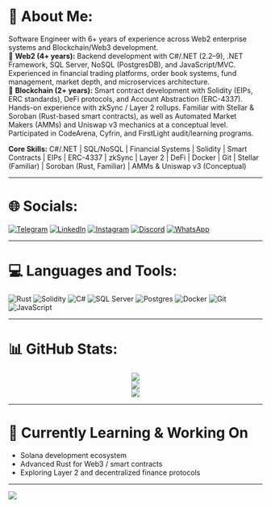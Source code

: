# 💫 About Me:
Software Engineer with 6+ years of experience across Web2 enterprise systems and Blockchain/Web3 development.  
🔹 **Web2 (4+ years):** Backend development with C#/.NET (2.2–9), .NET Framework, SQL Server, NoSQL (PostgresDB), and JavaScript/MVC. Experienced in financial trading platforms, order book systems, fund management, market depth, and microservices architecture.  
🔹 **Blockchain (2+ years):** Smart contract development with Solidity (EIPs, ERC standards), DeFi protocols, and Account Abstraction (ERC-4337). Hands-on experience with zkSync / Layer 2 rollups. Familiar with Stellar & Soroban (Rust-based smart contracts), as well as Automated Market Makers (AMMs) and Uniswap v3 mechanics at a conceptual level. Participated in CodeArena, Cyfrin, and FirstLight audit/learning programs.  

**Core Skills:** C#/.NET | SQL/NoSQL | Financial Systems | Solidity | Smart Contracts | EIPs | ERC-4337 | zkSync | Layer 2 | DeFi | Docker | Git | Stellar (Familiar) | Soroban (Rust, Familiar) | AMMs & Uniswap v3 (Conceptual)  

---

# 🌐 Socials:
[![Telegram](https://img.shields.io/badge/Telegram-2CA5E0?logo=telegram&logoColor=white)](https://t.me/EdaLaT_6)
[![LinkedIn](https://img.shields.io/badge/LinkedIn-0077B5?logo=linkedin&logoColor=white)](https://www.linkedin.com/in/amirhosseinedalati/)
[![Instagram](https://img.shields.io/badge/Instagram-E4405F?logo=instagram&logoColor=white)](https://www.instagram.com/amir_edalaat/)
[![Discord](https://img.shields.io/badge/Discord-5865F2?logo=discord&logoColor=white)](https://discord.com/users/amirhossingeschaft)
[![WhatsApp](https://img.shields.io/badge/WhatsApp-25D366?logo=whatsapp&logoColor=white)](https://wa.me/989362401812)

---

# 💻 Languages and Tools:
![Rust](https://img.shields.io/badge/Rust-000000?style=for-the-badge&logo=rust&logoColor=white) 
![Solidity](https://img.shields.io/badge/Solidity-363636?style=for-the-badge&logo=solidity&logoColor=white) 
![C#](https://img.shields.io/badge/C%23-239120?style=for-the-badge&logo=c-sharp&logoColor=white) 
![SQL Server](https://img.shields.io/badge/SQL%20Server-CC2927?style=for-the-badge&logo=microsoft-sql-server&logoColor=white) 
![Postgres](https://img.shields.io/badge/Postgres-316192?style=for-the-badge&logo=postgresql&logoColor=white) 
![Docker](https://img.shields.io/badge/Docker-2496ED?style=for-the-badge&logo=docker&logoColor=white) 
![Git](https://img.shields.io/badge/Git-F05032?style=for-the-badge&logo=git&logoColor=white) 
![JavaScript](https://img.shields.io/badge/JavaScript-F7DF1E?style=for-the-badge&logo=javascript&logoColor=black)

---

# 📊 GitHub Stats:
<div align="center">

![](https://github-readme-stats.vercel.app/api?username=CleanAmirHosseinDev&theme=radical&hide_border=false&include_all_commits=false&count_private=false)<br/>
![](https://github-readme-streak-stats.herokuapp.com/?user=CleanAmirHosseinDev&theme=radical&hide_border=false)<br/>
![](https://github-readme-stats.vercel.app/api/top-langs/?username=CleanAmirHosseinDev&theme=radical&hide_border=false&include_all_commits=false&count_private=false&layout=compact)

</div>


---

# 🚀 Currently Learning & Working On
- Solana development ecosystem  
- Advanced Rust for Web3 / smart contracts  
- Exploring Layer 2 and decentralized finance protocols  

---

[![](https://visitcount.itsvg.in/api?id=CleanAmirHosseinDev&icon=0&color=0)](https://visitcount.itsvg.in)
